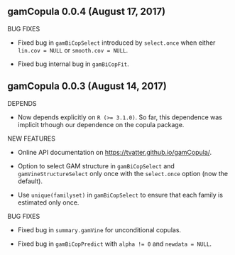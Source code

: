 gamCopula 0.0.4 (August 17, 2017)
----------------------------------------------------------------
  
BUG FIXES

  * Fixed bug in `gamBiCopSelect` introduced by `select.once` when either 
  `lin.cov = NULL` or `smooth.cov = NULL`.

  * Fixed bug internal bug in `gamBiCopFit`.
  


gamCopula 0.0.3 (August 14, 2017)
----------------------------------------------------------------

DEPENDS

  * Now depends explicitly on `R (>= 3.1.0)`. So far, this dependence was
    implicit trhough our dependence on the copula package.

NEW FEATURES

  * Online API documentation on https://tvatter.github.io/gamCopula/.
  
  * Option to select GAM structure in `gamBiCopSelect` and 
  `gamVineStructureSelect` only once with the `select.once` option (now the default).

  * Use `unique(familyset)` in `gamBiCopSelect` to ensure that each family is 
  estimated only once.
  
BUG FIXES

  * Fixed bug in `summary.gamVine` for unconditional copulas.

  * Fixed bug in `gamBiCopPredict` with `alpha != 0` and `newdata = NULL`.
  
